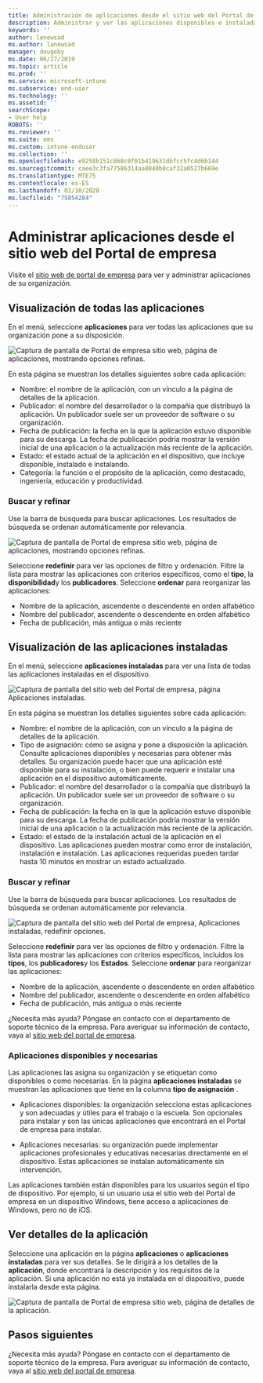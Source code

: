 ```yaml
---
title: Administración de aplicaciones desde el sitio web del Portal de empresa de Intune
description: Administrar y ver las aplicaciones disponibles e instaladas
keywords: ''
author: lenewsad
ms.author: lanewsad
manager: dougeby
ms.date: 06/27/2019
ms.topic: article
ms.prod: ''
ms.service: microsoft-intune
ms.subservice: end-user
ms.technology: ''
ms.assetid: ''
searchScope:
- User help
ROBOTS: ''
ms.reviewer: ''
ms.suite: ems
ms.custom: intune-enduser
ms.collection: ''
ms.openlocfilehash: e9258b151c868c0f01b419631dbfcc5fc4d6b144
ms.sourcegitcommit: caee3c3fa77586314aa8040b0caf32a0527b669e
ms.translationtype: MTE75
ms.contentlocale: es-ES
ms.lasthandoff: 01/10/2020
ms.locfileid: "75854284"
---
```

# <a name="manage-apps-from-the-company-portal-website"></a>Administrar aplicaciones desde el sitio web del Portal de empresa 
Visite el [sitio web de portal de empresa](https://portal.manage.microsoft.com) para ver y administrar aplicaciones de su organización. 

## <a name="view-all-apps"></a>Visualización de todas las aplicaciones  
En el menú, seleccione **aplicaciones** para ver todas las aplicaciones que su organización pone a su disposición. 

   ![Captura de pantalla de Portal de empresa sitio web, página de aplicaciones, mostrando opciones refinas.](./media/intune-view-apps-1907.png)  

En esta página se muestran los detalles siguientes sobre cada aplicación:  

* Nombre: el nombre de la aplicación, con un vínculo a la página de detalles de la aplicación.
* Publicador: el nombre del desarrollador o la compañía que distribuyó la aplicación. Un publicador suele ser un proveedor de software o su organización.  
* Fecha de publicación: la fecha en la que la aplicación estuvo disponible para su descarga. La fecha de publicación podría mostrar la versión inicial de una aplicación o la actualización más reciente de la aplicación.
* Estado: el estado actual de la aplicación en el dispositivo, que incluye disponible, instalado e instalando. 
* Categoría: la función o el propósito de la aplicación, como destacado, ingeniería, educación y productividad.  

### <a name="search-and-refine"></a>Buscar y refinar   

Use la barra de búsqueda para buscar aplicaciones. Los resultados de búsqueda se ordenan automáticamente por relevancia.  

   ![Captura de pantalla de Portal de empresa sitio web, página de aplicaciones, mostrando opciones refinas.](./media/intune-refine-all-apps-1907.png)  

Seleccione **redefinir** para ver las opciones de filtro y ordenación. Filtre la lista para mostrar las aplicaciones con criterios específicos, como el **tipo**, la **disponibilidad**y los **publicadores**. Seleccione **ordenar** para reorganizar las aplicaciones:

* Nombre de la aplicación, ascendente o descendente en orden alfabético 
* Nombre del publicador, ascendente o descendente en orden alfabético 
* Fecha de publicación, más antigua o más reciente  

## <a name="view-installed-apps"></a>Visualización de las aplicaciones instaladas  
En el menú, seleccione **aplicaciones instaladas** para ver una lista de todas las aplicaciones instaladas en el dispositivo.  

   ![Captura de pantalla del sitio web del Portal de empresa, página Aplicaciones instaladas.](./media/intune-installed-apps-1907.png)  


En esta página se muestran los detalles siguientes sobre cada aplicación:  

* Nombre: el nombre de la aplicación, con un vínculo a la página de detalles de la aplicación.
* Tipo de asignación: cómo se asigna y pone a disposición la aplicación. Consulte aplicaciones disponibles y necesarias para obtener más detalles. Su organización puede hacer que una aplicación esté disponible para su instalación, o bien puede requerir e instalar una aplicación en el dispositivo automáticamente.  
* Publicador: el nombre del desarrollador o la compañía que distribuyó la aplicación. Un publicador suele ser un proveedor de software o su organización.  
* Fecha de publicación: la fecha en la que la aplicación estuvo disponible para su descarga. La fecha de publicación podría mostrar la versión inicial de una aplicación o la actualización más reciente de la aplicación.
* Estado: el estado de la instalación actual de la aplicación en el dispositivo. Las aplicaciones pueden mostrar como error de instalación, instalación e instalación. Las aplicaciones requeridas pueden tardar hasta 10 minutos en mostrar un estado actualizado.  

### <a name="search-and-refine"></a>Buscar y refinar  

Use la barra de búsqueda para buscar aplicaciones. Los resultados de búsqueda se ordenan automáticamente por relevancia.  

   ![Captura de pantalla del sitio web del Portal de empresa, Aplicaciones instaladas, redefinir opciones.](./media/intune-installed-refine-1907.png)  

Seleccione **redefinir** para ver las opciones de filtro y ordenación. Filtre la lista para mostrar las aplicaciones con criterios específicos, incluidos los **tipos**, los **publicadores**y los **Estados**. Seleccione **ordenar** para reorganizar las aplicaciones:

* Nombre de la aplicación, ascendente o descendente en orden alfabético  
* Nombre del publicador, ascendente o descendente en orden alfabético  
* Fecha de publicación, más antigua o más reciente  

¿Necesita más ayuda? Póngase en contacto con el departamento de soporte técnico de la empresa. Para averiguar su información de contacto, vaya al [sitio web del portal de empresa](https://go.microsoft.com/fwlink/?linkid=2010980).  

### <a name="available-and-required-apps"></a>Aplicaciones disponibles y necesarias
Las aplicaciones las asigna su organización y se etiquetan como disponibles o como necesarias. En la página **aplicaciones instaladas** se muestran las aplicaciones que tiene en la columna **tipo de asignación** . 


* Aplicaciones disponibles: la organización selecciona estas aplicaciones y son adecuadas y útiles para el trabajo o la escuela. Son opcionales para instalar y son las únicas aplicaciones que encontrará en el Portal de empresa para instalar. 

* Aplicaciones necesarias: su organización puede implementar aplicaciones profesionales y educativas necesarias directamente en el dispositivo. Estas aplicaciones se instalan automáticamente sin intervención. 

Las aplicaciones también están disponibles para los usuarios según el tipo de dispositivo. Por ejemplo, si un usuario usa el sitio web del Portal de empresa en un dispositivo Windows, tiene acceso a aplicaciones de Windows, pero no de iOS.  

## <a name="view-app-details"></a>Ver detalles de la aplicación  
Seleccione una aplicación en la página **aplicaciones** o **aplicaciones instaladas** para ver sus detalles. Se le dirigirá a los detalles de la **aplicación**, donde encontrará la descripción y los requisitos de la aplicación. Si una aplicación no está ya instalada en el dispositivo, puede instalarla desde esta página. 


   ![Captura de pantalla de Portal de empresa sitio web, página de detalles de la aplicación.](./media/intune-app-details-1907.png)  

## <a name="next-steps"></a>Pasos siguientes
¿Necesita más ayuda? Póngase en contacto con el departamento de soporte técnico de la empresa. Para averiguar su información de contacto, vaya al [sitio web del portal de empresa](https://go.microsoft.com/fwlink/?linkid=2010980).  
